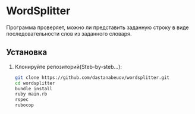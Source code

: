 # WordSplitter

Программа проверяет, можно ли представить заданную строку в виде последовательности слов из заданного словаря.

## Установка

1. Клонируйте репозиторий(Steb-by-steb...):

   ```bash
   git clone https://github.com/dastanabeuov/wordsplitter.git
   cd wordsplitter
   bundle install
   ruby main.rb
   rspec
   rubocop
